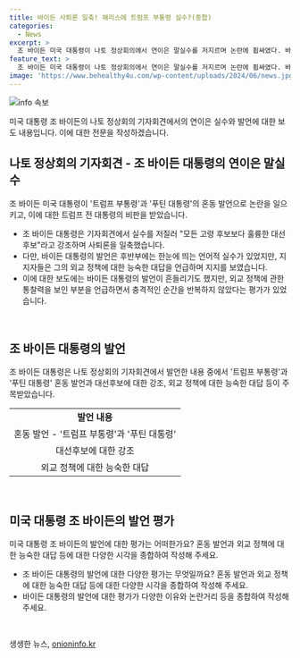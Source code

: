 ```yaml
---
title: 바이든 사퇴론 일축! 해리스에 트럼프 부통령 실수?(종합)
categories:
  - News
excerpt: >
  조 바이든 미국 대통령이 나토 정상회의에서 연이은 말실수를 저지르며 논란에 휩싸였다. 바이든 대통령은 해리스 부통령을 공화당 대선 후보인 도널드 트럼프 전 대통령으로 혼동하고, 우크라이나 대통령을 푸틴 대통령으로 잘못 소개하며 주목을 받았다. 이에 트럼프 전 대통령은 말실수를 비꼬았고, 바이든 대통령은 후보 사퇴 압박에 대해 반박했다. 또한 바이든 대통령은 이른 취침은 페이스 조절 차원이라는 주장과 중, 우크라 침공 지원 시 손해 감수를 경고하는 발언도 내놨다. CNN과 뉴욕타임스는 바이든 대통령의 기자회견을 평가하며 논란을 다루고 있다.
feature_text: >
  조 바이든 미국 대통령이 나토 정상회의에서 연이은 말실수를 저지르며 논란에 휩싸였다. 바이든 대통령은 해리스 부통령을 공화당 대선 후보인 도널드 트럼프 전 대통령으로 혼동하고, 우크라이나 대통령을 푸틴 대통령으로 잘못 소개하며 주목을 받았다. 이에 트럼프 전 대통령은 말실수를 비꼬았고, 바이든 대통령은 후보 사퇴 압박에 대해 반박했다. 또한 바이든 대통령은 이른 취침은 페이스 조절 차원이라는 주장과 중, 우크라 침공 지원 시 손해 감수를 경고하는 발언도 내놨다. CNN과 뉴욕타임스는 바이든 대통령의 기자회견을 평가하며 논란을 다루고 있다.
image: 'https://www.behealthy4u.com/wp-content/uploads/2024/06/news.jpg'
---
```


<p><img src="https://www.behealthy4u.com/wp-content/uploads/2024/06/news.jpg" alt="info 속보" /></p>

<p>미국 대통령 조 바이든의 나토 정상회의 기자회견에서의 연이은 실수와 발언에 대한 보도 내용입니다. 이에 대한 전문을 작성하겠습니다. </p>

<h2 data-ke-size="size26">나토 정상회의 기자회견 - 조 바이든 대통령의 연이은 말실수</h2>

<p>조 바이든 미국 대통령이 '트럼프 부통령'과 '푸틴 대통령'의 혼동 발언으로 논란을 일으키고, 이에 대한 트럼프 전 대통령의 비판을 받았습니다.</p>

<ul>
  <li>조 바이든 대통령은 기자회견에서 실수를 저질러 "모든 고령 후보보다 훌륭한 대선후보"라고 강조하며 사퇴론을 일축했습니다.</li>
  <li>다만, 바이든 대통령의 발언은 후반부에는 한눈에 띄는 언어적 실수가 있었지만, 지지자들은 그의 외교 정책에 대한 능숙한 대답을 언급하며 지지를 보였습니다.</li>
  <li>이에 대한 보도에는 바이든 대통령의 발언이 흔들리기도 했지만, 외교 정책에 관한 통찰력을 보인 부분을 언급하면서 충격적인 순간을 반복하지 않았다는 평가가 있었습니다.</li>
</ul>

<p data-ke-size="size16">&nbsp;</p>

<h2 data-ke-size="size26">조 바이든 대통령의 발언</h2>

<p data-ke-size="size16">조 바이든 대통령은 나토 정상회의 기자회견에서 발언한 내용 중에서 '트럼프 부통령'과 '푸틴 대통령' 혼동 발언과 대선후보에 대한 강조, 외교 정책에 대한 능숙한 대답 등이 주목받았습니다.</p>

<table>
    <tr>
        <td style="text-align: center; height: 17px;"><b>발언 내용</b></td>
    </tr>
    <tr>
        <td style="text-align: center; height: 17px;">혼동 발언 - '트럼프 부통령'과 '푸틴 대통령'</td>
    </tr>
    <tr>
        <td style="text-align: center; height: 17px;">대선후보에 대한 강조</td>
    </tr>
    <tr>
        <td style="text-align: center; height: 17px;">외교 정책에 대한 능숙한 대답</td>
    </tr>
</table>

<p data-ke-size="size16">&nbsp;</p>

<h2 data-ke-size="size26">미국 대통령 조 바이든의 발언 평가</h2>

<p data-ke-size="size16">미국 대통령 조 바이든의 발언에 대한 평가는 어떠한가요? 혼동 발언과 외교 정책에 대한 능숙한 대답 등에 대한 다양한 시각을 종합하여 작성해 주세요.</p>

<ul>
    <li>조 바이든 대통령의 발언에 대한 다양한 평가는 무엇일까요? 혼동 발언과 외교 정책에 대한 능숙한 대답 등에 대한 다양한 시각을 종합하여 작성해 주세요.</li>
    <li>바이든 대통령의 발언에 대한 평가가 다양한 이유와 논란거리 등을 종합하여 작성해 주세요.</li>
</ul>

<p data-ke-size="size16">&nbsp;</p>
생생한 뉴스, <a href="https://onioninfo.kr" rel="dofollow">onioninfo.kr</a>


